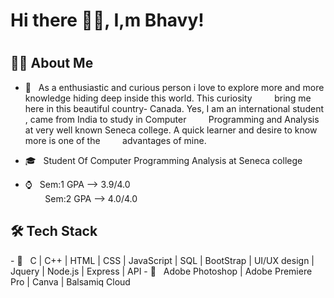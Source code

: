 ### <h1>Hi there 👋🏽, I,m Bhavy!<h1>


<h2> 👦🏽 About Me </h2>

- 🤩 &nbsp; As a enthusiastic and curious  person i love to explore more and more knowledge hiding deep inside this world. This curiosity  &nbsp;&nbsp;&nbsp;&nbsp;&nbsp;&nbsp;&nbsp;&nbsp;bring  me here in this beautiful country- Canada. Yes, I am an international student , came from India to study in Computer &nbsp;&nbsp;&nbsp;&nbsp;&nbsp;&nbsp;&nbsp;&nbsp;Programming and Analysis  at very well known Seneca college.  A quick learner and desire to know more is one of the &nbsp;&nbsp;&nbsp;&nbsp;&nbsp;&nbsp;&nbsp;&nbsp;advantages of mine. 

- 🎓 &nbsp; Student Of Computer Programming Analysis at Seneca college
- ⌚ &nbsp; Sem:1 GPA --> 3.9/4.0 <br>
  &nbsp;&nbsp;&nbsp;&nbsp;&nbsp;&nbsp;&nbsp; Sem:2 GPA --> 4.0/4.0 
  
  
<h2>🛠 Tech Stack</h2>
- 🌱 &nbsp; C | C++ | HTML |  CSS |  JavaScript |  SQL | BootStrap | UI/UX design |   Jquery | Node.js | Express | API
-  📸 &nbsp; Adobe Photoshop | Adobe Premiere Pro | Canva | Balsamiq Cloud


